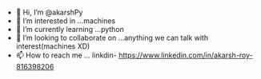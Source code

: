 - 👋 Hi, I’m @akarshPy
- 👀 I’m interested in ...machines
- 🌱 I’m currently learning ...python
- 💞️ I’m looking to collaborate on ...anything we can talk with interest(machines XD)
- 📫 How to reach me ... linkdin- https://www.linkedin.com/in/akarsh-roy-816398206

<!---
akarshPy/akarshPy is a ✨ special ✨ repository because its `README.md` (this file) appears on your GitHub profile.
You can click the Preview link to take a look at your changes.
--->
